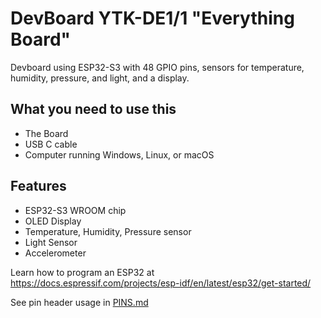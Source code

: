 # DevBoard YTK-DE1/1 "Everything Board"

Devboard using ESP32-S3 with 48 GPIO pins, sensors for temperature, humidity, pressure, and light, and a display.

## What you need to use this
- The Board
- USB C cable
- Computer running Windows, Linux, or macOS

## Features
- ESP32-S3 WROOM chip
- OLED Display
- Temperature, Humidity, Pressure sensor
- Light Sensor
- Accelerometer

Learn how to program an ESP32 at https://docs.espressif.com/projects/esp-idf/en/latest/esp32/get-started/

See pin header usage in [PINS.md](PINS.md)
